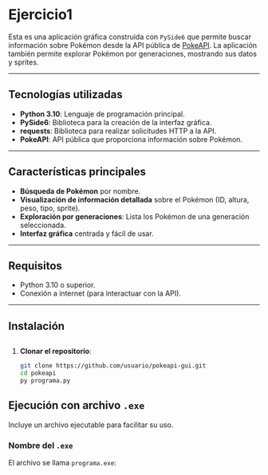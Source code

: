 # Ejercicio1

Esta es una aplicación gráfica construida con `PySide6` que permite buscar información sobre Pokémon desde la API pública de [PokeAPI](https://pokeapi.co/). La aplicación también permite explorar Pokémon por generaciones, mostrando sus datos y sprites.

---

## Tecnologías utilizadas

- **Python 3.10**: Lenguaje de programación principal.
- **PySide6**: Biblioteca para la creación de la interfaz gráfica.
- **requests**: Biblioteca para realizar solicitudes HTTP a la API.
- **PokeAPI**: API pública que proporciona información sobre Pokémon.

---

## Características principales

- **Búsqueda de Pokémon** por nombre.
- **Visualización de información detallada** sobre el Pokémon (ID, altura, peso, tipo, sprite).
- **Exploración por generaciones**: Lista los Pokémon de una generación seleccionada.
- **Interfaz gráfica** centrada y fácil de usar.

---

## Requisitos

- Python 3.10 o superior.
- Conexión a internet (para interactuar con la API).

---

## Instalación
##
1. **Clonar el repositorio**:
   ```bash
   git clone https://github.com/usuario/pokeapi-gui.git
   cd pokeapi
   py programa.py

## Ejecución con archivo `.exe`

Incluye un archivo ejecutable para facilitar su uso.

### Nombre del `.exe`
El archivo se llama `programa.exe`:


